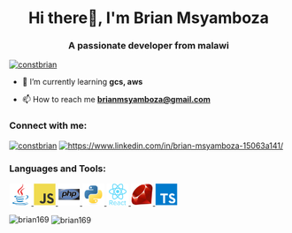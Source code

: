 <h1 align="center">Hi  there👋, I'm Brian Msyamboza</h1>
<h3 align="center">A passionate developer from malawi</h3>

<p align="left"> <a href="https://twitter.com/constbrian" target="blank"><img src="https://img.shields.io/twitter/follow/constbrian?logo=twitter&style=for-the-badge" alt="constbrian" /></a> </p>

- 🌱 I’m currently learning **gcs, aws**

- 📫 How to reach me **brianmsyamboza@gmail.com**

<h3 align="left">Connect with me:</h3>
<p align="left">
<a href="https://twitter.com/constbrian" target="blank"><img align="center" src="https://raw.githubusercontent.com/rahuldkjain/github-profile-readme-generator/master/src/images/icons/Social/twitter.svg" alt="constbrian" height="30" width="40" /></a>
<a href="https://linkedin.com/in/https://www.linkedin.com/in/brian-msyamboza-15063a141/" target="blank"><img align="center" src="https://raw.githubusercontent.com/rahuldkjain/github-profile-readme-generator/master/src/images/icons/Social/linked-in-alt.svg" alt="https://www.linkedin.com/in/brian-msyamboza-15063a141/" height="30" width="40" /></a>
</p>

<h3 align="left">Languages and Tools:</h3>
<p align="left"> <a href="https://www.java.com" target="_blank" rel="noreferrer"> <img src="https://raw.githubusercontent.com/devicons/devicon/master/icons/java/java-original.svg" alt="java" width="40" height="40"/> </a> <a href="https://developer.mozilla.org/en-US/docs/Web/JavaScript" target="_blank" rel="noreferrer"> <img src="https://raw.githubusercontent.com/devicons/devicon/master/icons/javascript/javascript-original.svg" alt="javascript" width="40" height="40"/> </a> <a href="https://www.php.net" target="_blank" rel="noreferrer"> <img src="https://raw.githubusercontent.com/devicons/devicon/master/icons/php/php-original.svg" alt="php" width="40" height="40"/> </a> <a href="https://www.python.org" target="_blank" rel="noreferrer"> <img src="https://raw.githubusercontent.com/devicons/devicon/master/icons/python/python-original.svg" alt="python" width="40" height="40"/> </a> <a href="https://reactjs.org/" target="_blank" rel="noreferrer"> <img src="https://raw.githubusercontent.com/devicons/devicon/master/icons/react/react-original-wordmark.svg" alt="react" width="40" height="40"/> </a> <a href="https://www.ruby-lang.org/en/" target="_blank" rel="noreferrer"> <img src="https://raw.githubusercontent.com/devicons/devicon/master/icons/ruby/ruby-original.svg" alt="ruby" width="40" height="40"/> </a> <a href="https://www.typescriptlang.org/" target="_blank" rel="noreferrer"> <img src="https://raw.githubusercontent.com/devicons/devicon/master/icons/typescript/typescript-original.svg" alt="typescript" width="40" height="40"/> </a> </p>

<p><img align="left" src="https://github-readme-stats.vercel.app/api/top-langs?username=brian169&show_icons=true&locale=en&layout=compact" alt="brian169" /></p>

<p>&nbsp;<img align="center" src="https://github-readme-stats.vercel.app/api?username=brian169&show_icons=true&locale=en" alt="brian169" /></p>

